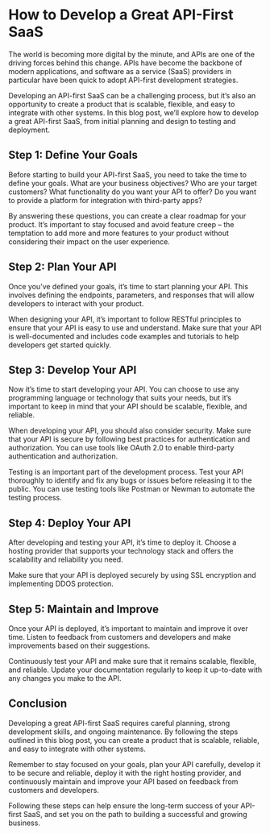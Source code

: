# How to Develop a Great API-First SaaS

The world is becoming more digital by the minute, and APIs are one of the driving forces behind this change. APIs have become the backbone of modern applications, and software as a service (SaaS) providers in particular have been quick to adopt API-first development strategies.

Developing an API-first SaaS can be a challenging process, but it’s also an opportunity to create a product that is scalable, flexible, and easy to integrate with other systems. In this blog post, we’ll explore how to develop a great API-first SaaS, from initial planning and design to testing and deployment.

## Step 1: Define Your Goals

Before starting to build your API-first SaaS, you need to take the time to define your goals. What are your business objectives? Who are your target customers? What functionality do you want your API to offer? Do you want to provide a platform for integration with third-party apps?

By answering these questions, you can create a clear roadmap for your product. It’s important to stay focused and avoid feature creep – the temptation to add more and more features to your product without considering their impact on the user experience.

## Step 2: Plan Your API

Once you’ve defined your goals, it’s time to start planning your API. This involves defining the endpoints, parameters, and responses that will allow developers to interact with your product. 

When designing your API, it’s important to follow RESTful principles to ensure that your API is easy to use and understand. Make sure that your API is well-documented and includes code examples and tutorials to help developers get started quickly.

## Step 3: Develop Your API

Now it’s time to start developing your API. You can choose to use any programming language or technology that suits your needs, but it’s important to keep in mind that your API should be scalable, flexible, and reliable. 

When developing your API, you should also consider security. Make sure that your API is secure by following best practices for authentication and authorization. You can use tools like OAuth 2.0 to enable third-party authentication and authorization.

Testing is an important part of the development process. Test your API thoroughly to identify and fix any bugs or issues before releasing it to the public. You can use testing tools like Postman or Newman to automate the testing process.

## Step 4: Deploy Your API

After developing and testing your API, it’s time to deploy it. Choose a hosting provider that supports your technology stack and offers the scalability and reliability you need. 

Make sure that your API is deployed securely by using SSL encryption and implementing DDOS protection.

## Step 5: Maintain and Improve

Once your API is deployed, it’s important to maintain and improve it over time. Listen to feedback from customers and developers and make improvements based on their suggestions. 

Continuously test your API and make sure that it remains scalable, flexible, and reliable. Update your documentation regularly to keep it up-to-date with any changes you make to the API.

## Conclusion

Developing a great API-first SaaS requires careful planning, strong development skills, and ongoing maintenance. By following the steps outlined in this blog post, you can create a product that is scalable, reliable, and easy to integrate with other systems.

Remember to stay focused on your goals, plan your API carefully, develop it to be secure and reliable, deploy it with the right hosting provider, and continuously maintain and improve your API based on feedback from customers and developers.

Following these steps can help ensure the long-term success of your API-first SaaS, and set you on the path to building a successful and growing business.